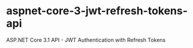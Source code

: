 # aspnet-core-3-jwt-refresh-tokens-api

ASP.NET Core 3.1 API - JWT Authentication with Refresh Tokens


